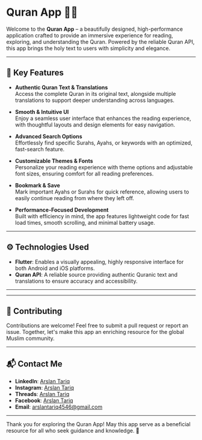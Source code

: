 # Quran App 📖✨

Welcome to the **Quran App** – a beautifully designed, high-performance application crafted to provide an immersive experience for reading, exploring, and understanding the Quran. Powered by the reliable Quran API, this app brings the holy text to users with simplicity and elegance.

---

## 🌟 Key Features

- **Authentic Quran Text & Translations**  
  Access the complete Quran in its original text, alongside multiple translations to support deeper understanding across languages.

- **Smooth & Intuitive UI**  
  Enjoy a seamless user interface that enhances the reading experience, with thoughtful layouts and design elements for easy navigation.

- **Advanced Search Options**  
  Effortlessly find specific Surahs, Ayahs, or keywords with an optimized, fast-search feature.

- **Customizable Themes & Fonts**  
  Personalize your reading experience with theme options and adjustable font sizes, ensuring comfort for all reading preferences.

- **Bookmark & Save**  
  Mark important Ayahs or Surahs for quick reference, allowing users to easily continue reading from where they left off.

- **Performance-Focused Development**  
  Built with efficiency in mind, the app features lightweight code for fast load times, smooth scrolling, and minimal battery usage.

---

## ⚙️ Technologies Used

- **Flutter**: Enables a visually appealing, highly responsive interface for both Android and iOS platforms.
- **Quran API**: A reliable source providing authentic Quranic text and translations to ensure accuracy and accessibility.

---

---

## 🙏 Contributing

Contributions are welcome! Feel free to submit a pull request or report an issue. Together, let's make this app an enriching resource for the global Muslim community.

---

## 📬 Contact Me

- **LinkedIn**: [Arslan Tariq](https://www.linkedin.com/in/arslan4546/)
- **Instagram**: [Arslan Tariq](https://www.instagram.com/arslantariq4546/)
-  **Threads**: [Arslan Tariq](https://www.threads.net/@arslantariq4546)
- **Facebook**: [Arslan Tariq](https://www.facebook.com/Arslan4546)
- **Email**: [arslantariq4546@gmail.com](mailto:arslantariq4546@gmail.com)

---

Thank you for exploring the Quran App! May this app serve as a beneficial resource for all who seek guidance and knowledge. 🌿
